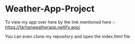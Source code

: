 # Weather-App-Project
 
To view my app over here by the link mentioned here :- 
https://farhanweatherapp.netlify.app/

You can even clone my repository and open the index.html file
